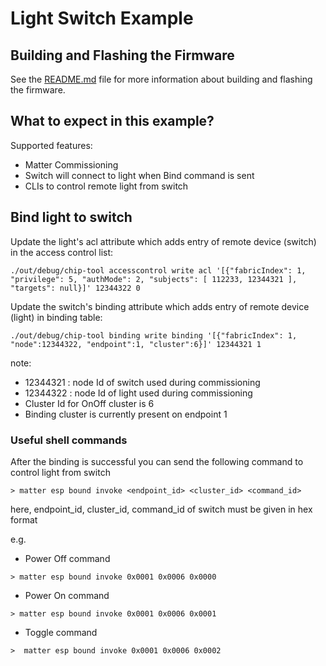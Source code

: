 # Light Switch Example

## Building and Flashing the Firmware

See the [README.md](../../README.md) file for more information about building and flashing the firmware.

## What to expect in this example?

Supported features:
 - Matter Commissioning
 - Switch will connect to light when Bind command is sent 
 - CLIs to control remote light from switch

## Bind light to switch

Update the light's acl attribute which adds entry of remote device (switch) in the access control list:
```
./out/debug/chip-tool accesscontrol write acl '[{"fabricIndex": 1, "privilege": 5, "authMode": 2, "subjects": [ 112233, 12344321 ], "targets": null}]' 12344322 0
```

Update the switch's binding attribute which adds entry of remote device (light) in binding table:
```
./out/debug/chip-tool binding write binding '[{"fabricIndex": 1, "node":12344322, "endpoint":1, "cluster":6}]' 12344321 1
```

note: 
- 12344321 : node Id of switch used during commissioning
- 12344322 : node Id of light used during commissioning 
- Cluster Id for OnOff cluster is 6
- Binding cluster is currently present on endpoint 1

### Useful shell commands

After the binding is successful you can send the following command to control light from switch

```
> matter esp bound invoke <endpoint_id> <cluster_id> <command_id>
```
here, endpoint_id, cluster_id, command_id of switch must be given in hex format 

e.g.

- Power Off command

```
> matter esp bound invoke 0x0001 0x0006 0x0000
```

- Power On command

```
> matter esp bound invoke 0x0001 0x0006 0x0001
```

- Toggle command

```
>  matter esp bound invoke 0x0001 0x0006 0x0002
```
